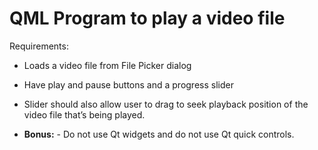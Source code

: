 # QML Program to play a video file

Requirements:

- Loads a video file from File Picker dialog

- Have play and pause buttons and a progress slider

- Slider should also allow user to drag to seek playback position of the video file that’s being played.

- **Bonus:** - Do not use Qt widgets and do not use Qt quick controls.

